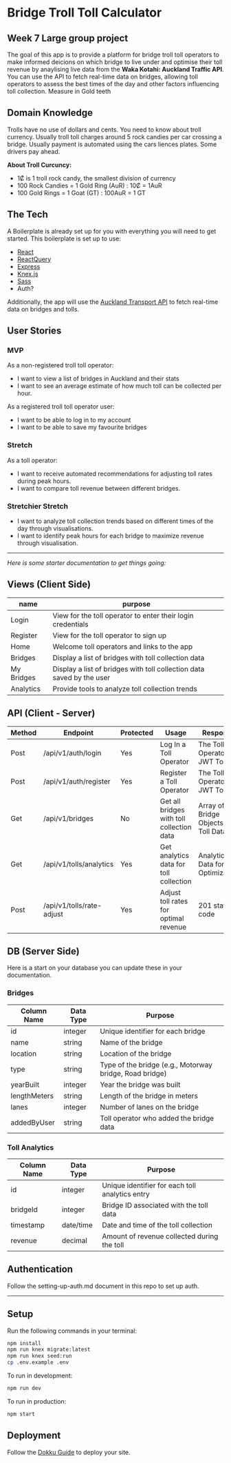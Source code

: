 # Bridge Troll Toll Calculator

## Week 7 Large group project

The goal of this app is to provide a platform for bridge troll toll operators to make informed deicions on which bridge to live under and optimise their toll revenue by anaylising live data from the **Waka Kotahi: Auckland Traffic API**. You can use the API to fetch real-time data on bridges, allowing toll operators to assess the best times of the day and other factors influencing toll collection. Measure in Gold teeth 

## Domain Knowledge

Trolls have no use of dollars and cents. You need to know about troll currency. Usually troll toll charges around 5 rock candies per car crossing a bridge. Usually payment is automated using the cars liences plates. Some drivers pay ahead. 

**About Troll Curcuncy:** 

- 1Ȼ is 1 troll rock candy, the smallest division of currency 
- 100 Rock Candies = 1 Gold Ring (AuR) : 10Ȼ = 1AuR
- 100 Gold Rings = 1 Goat (GT) : 100AuR = 1 GT

## The Tech

A Boilerplate is already set up for you with everything you will need to get started. This boilerplate is set up to use:

* [React](https://reactjs.org/docs/getting-started.html)
* [ReactQuery](https://tanstack.com/query/v4/docs/react/overview) 
* [Express](https://expressjs.com/en/api.html)
* [Knex.js](https://knexjs.org/)
* [Sass](https://sass-lang.com/)
* Auth? 

Additionally, the app will use the [Auckland Transport API](https://nzta.govt.nz/traffic-and-travel-information/use-our-data/about-the-apis/auckland-traffic-api/) to fetch real-time data on bridges and tolls.

## User Stories

### MVP

As a non-registered troll toll operator:
* I want to view a list of bridges in Auckland and their stats
* I want to see an average estimate of how much toll can be collected per hour.

As a registered troll toll operator user:  
* I want to be able to log in to my account
* I want to be able to save my favourite bridges 


### Stretch

As a toll operator:
* I want to receive automated recommendations for adjusting toll rates during peak hours.
* I want to compare toll revenue between different bridges.


### Stretchier Stretch

* I want to analyze toll collection trends based on different times of the day through visualisations.
* I want to identify peak hours for each bridge to maximize revenue through visualisation.

---
*Here is some starter documentation to get things going:* 

## Views (Client Side)

| name | purpose |
| --- | --- |
| Login | View for the toll operator to enter their login credentials |
| Register | View for the toll operator to sign up |
| Home | Welcome toll operators and links to the app|
| Bridges | Display a list of bridges with toll collection data |
| My Bridges | Display a list of bridges with toll collection data saved by the user|
| Analytics | Provide tools to analyze toll collection trends |

## API (Client - Server)

| Method | Endpoint | Protected | Usage | Response |
| --- | --- | --- | --- | --- |
| Post | /api/v1/auth/login | Yes | Log In a Toll Operator | The Toll Operator's JWT Token |
| Post | /api/v1/auth/register | Yes | Register a Toll Operator | The Toll Operator's JWT Token |
| Get | /api/v1/bridges | No | Get all bridges with toll collection data | Array of Bridge Objects with Toll Data |
| Get | /api/v1/tolls/analytics | Yes | Get analytics data for toll collection | Analytical Data for Optimization |
| Post | /api/v1/tolls/rate-adjust | Yes | Adjust toll rates for optimal revenue | 201 status code |

## DB (Server Side)

Here is a start on your database you can update these in your documentation.

### Bridges

| Column Name | Data Type | Purpose |
| --- | --- | --- |
| id | integer | Unique identifier for each bridge |
| name | string | Name of the bridge |
| location | string | Location of the bridge |
| type | string | Type of the bridge (e.g., Motorway bridge, Road bridge) |
| yearBuilt | integer | Year the bridge was built |
| lengthMeters | string | Length of the bridge in meters |
| lanes | integer | Number of lanes on the bridge |
| addedByUser | string | Toll operator who added the bridge data |

### Toll Analytics

| Column Name | Data Type | Purpose |
| --- | --- | --- |
| id | integer | Unique identifier for each toll analytics entry |
| bridgeId | integer | Bridge ID associated with the toll data |
| timestamp | date/time | Date and time of the toll collection |
| revenue | decimal | Amount of revenue collected during the toll |

## Authentication

Follow the setting-up-auth.md document in this repo to set up auth. 

---

## Setup

Run the following commands in your terminal:

```sh
npm install
npm run knex migrate:latest
npm run knex seed:run
cp .env.example .env
```

To run in development:
```sh
npm run dev
```

To run in production:
```sh
npm start
```


## Deployment

Follow the [Dokku Guide]() to deploy your site.
